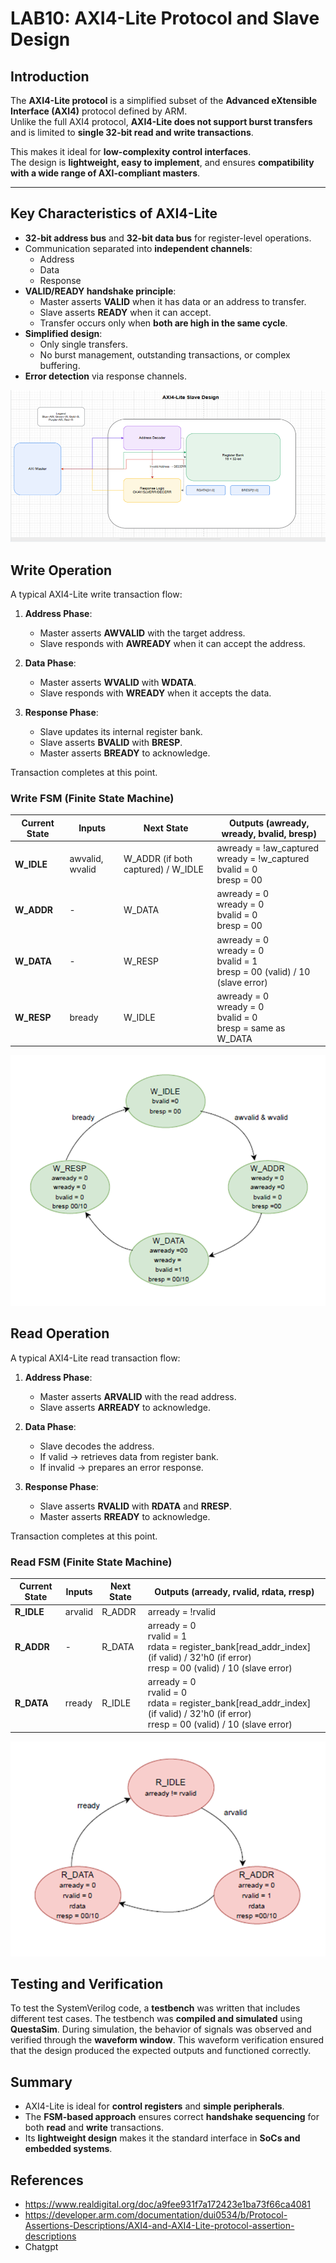 # LAB10: AXI4-Lite Protocol and Slave Design

## Introduction
The **AXI4-Lite protocol** is a simplified subset of the **Advanced eXtensible Interface (AXI4)** protocol defined by ARM.  
Unlike the full AXI4 protocol, **AXI4-Lite does not support burst transfers** and is limited to **single 32-bit read and write transactions**.  

This makes it ideal for **low-complexity control interfaces**.  
The design is **lightweight, easy to implement**, and ensures **compatibility with a wide range of AXI-compliant masters**.

---

## Key Characteristics of AXI4-Lite
- **32-bit address bus** and **32-bit data bus** for register-level operations.
- Communication separated into **independent channels**:
  - Address
  - Data
  - Response
- **VALID/READY handshake principle**:
  - Master asserts **VALID** when it has data or an address to transfer.
  - Slave asserts **READY** when it can accept.
  - Transfer occurs only when **both are high in the same cycle**.
- **Simplified design**:
  - Only single transfers.
  - No burst management, outstanding transactions, or complex buffering.
- **Error detection** via response channels.

![alt text](image.png)

## Write Operation
A typical AXI4-Lite write transaction flow:
1. **Address Phase**:  
   - Master asserts **AWVALID** with the target address.  
   - Slave responds with **AWREADY** when it can accept the address.  

2. **Data Phase**:  
   - Master asserts **WVALID** with **WDATA**.  
   - Slave responds with **WREADY** when it accepts the data.  

3. **Response Phase**:  
   - Slave updates its internal register bank.  
   - Slave asserts **BVALID** with **BRESP**.  
   - Master asserts **BREADY** to acknowledge.  

Transaction completes at this point.

### Write FSM (Finite State Machine)

| Current State | Inputs             | Next State                          | Outputs (awready, wready, bvalid, bresp)                  |
|---------------|--------------------|-------------------------------------|-----------------------------------------------------------|
| **W_IDLE**    | awvalid, wvalid    | W_ADDR (if both captured) / W_IDLE  | awready = !aw_captured<br>wready = !w_captured<br>bvalid = 0<br>bresp = 00 |
| **W_ADDR**    | -                  | W_DATA                              | awready = 0<br>wready = 0<br>bvalid = 0<br>bresp = 00 |
| **W_DATA**    | -                  | W_RESP                              | awready = 0<br>wready = 0<br>bvalid = 1<br>bresp = 00 (valid) / 10 (slave error) |
| **W_RESP**    | bready             | W_IDLE                              | awready = 0<br>wready = 0<br>bvalid = 0<br>bresp = same as W_DATA |

![alt text](image-1.png)

## Read Operation
A typical AXI4-Lite read transaction flow:
1. **Address Phase**:  
   - Master asserts **ARVALID** with the read address.  
   - Slave asserts **ARREADY** to acknowledge.  

2. **Data Phase**:  
   - Slave decodes the address.  
   - If valid → retrieves data from register bank.  
   - If invalid → prepares an error response.  

3. **Response Phase**:  
   - Slave asserts **RVALID** with **RDATA** and **RRESP**.  
   - Master asserts **RREADY** to acknowledge.  

Transaction completes at this point.

### Read FSM (Finite State Machine)

| Current State | Inputs   | Next State | Outputs (arready, rvalid, rdata, rresp) |
|---------------|----------|------------|-----------------------------------------|
| **R_IDLE**    | arvalid  | R_ADDR     | arready = !rvalid |
| **R_ADDR**    | -        | R_DATA     | arready = 0<br>rvalid = 1<br>rdata = register_bank[read_addr_index] (if valid) / 32'h0 (if error)<br>rresp = 00 (valid) / 10 (slave error) |
| **R_DATA**    | rready   | R_IDLE     | arready = 0<br>rvalid = 0<br>rdata = register_bank[read_addr_index] (if valid) / 32'h0 (if error)<br>rresp =  00 (valid) / 10 (slave error)|

![alt text](image-2.png)

## Testing and Verification
To test the SystemVerilog code, a **testbench** was written that includes different test cases. The testbench was **compiled and simulated** using **QuestaSim**. During simulation, the behavior of signals was observed and verified through the **waveform window**. This waveform verification ensured that the design produced the expected outputs and functioned correctly.

## Summary
- AXI4-Lite is ideal for **control registers** and **simple peripherals**.  
- The **FSM-based approach** ensures correct **handshake sequencing** for both **read** and **write** transactions.  
- Its **lightweight design** makes it the standard interface in **SoCs and embedded systems**.  

## References
- https://www.realdigital.org/doc/a9fee931f7a172423e1ba73f66ca4081
- https://developer.arm.com/documentation/dui0534/b/Protocol-Assertions-Descriptions/AXI4-and-AXI4-Lite-protocol-assertion-descriptions
- Chatgpt

